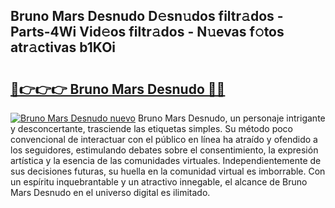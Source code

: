 ## Bruno Mars Desnudo D𝚎sn𝚞dos filtr𝚊dos - Parts-4Wi Vid𝚎os filtr𝚊dos - N𝚞evas f𝚘tos atr𝚊ctivas b1KOi

# <h2><a href="http://mb99zw4.tromn.icu/?c=Bruno+Mars+Desnudo">🔗👉👉👉 Bruno Mars Desnudo 🔗🔗</a></h2>

[![Bruno Mars Desnudo nuevo](https://i.imgur.com/pEAQMta.gif)](http://mb99zw4.tromn.icu/?c=Bruno+Mars+Desnudo)
Bruno Mars Desnudo, un personaje intrigante y desconcertante, trasciende las etiquetas simples. Su método poco convencional de interactuar con el público en línea ha atraído y ofendido a los seguidores, estimulando debates sobre el consentimiento, la expresión artística y la esencia de las comunidades virtuales. Independientemente de sus decisiones futuras, su huella en la comunidad virtual es imborrable. Con un espíritu inquebrantable y un atractivo innegable, el alcance de Bruno Mars Desnudo en el universo digital es ilimitado.
